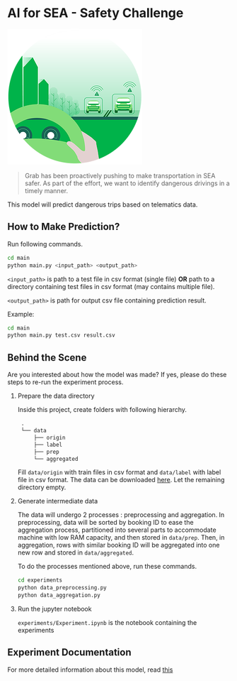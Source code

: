 # AI for SEA - Safety Challenge

![AI for SEA Safety Challenge](misc/Safety.png#)

> Grab has been proactively pushing to make transportation in SEA safer. 
As part of the effort, we want to identify dangerous drivings in a timely manner.

This model will predict dangerous trips based on telematics data.

## How to Make Prediction?

Run following commands.

```sh
cd main
python main.py <input_path> <output_path>
```

`<input_path>` 
is path to a test file in csv format (single file) 
**OR** 
path to a directory containing test files in csv format (may contains multiple file).  

`<output_path>`
is path for output csv file containing prediction result.  

Example:

```sh
cd main
python main.py test.csv result.csv
```

## Behind the Scene

Are you interested about how the model was made? 
If yes, please do these steps to re-run the experiment process.  

1. Prepare the data directory

   Inside this project, create folders with following hierarchy.
   
   ```
    .
    └── data
        ├── origin
        ├── label
        ├── prep
        └── aggregated
   ```
   
   Fill `data/origin` with train files in csv format and `data/label` with label file in csv format.
   The data can be downloaded [here](https://s3-ap-southeast-1.amazonaws.com/grab-aiforsea-dataset/safety.zip).
   Let the remaining directory empty.
   
2. Generate intermediate data

   The data will undergo 2 processes : preprocessing and aggregation.
   In preprocessing, data will be sorted by booking ID to ease the aggregation process, partitioned into several parts to accommodate machine with low RAM capacity, and then stored in `data/prep`.
   Then, in aggregation, rows with similar booking ID will be aggregated into one new row and stored in `data/aggregated`.
   
   To do the processes mentioned above, run these commands.  
   
   ```sh
   cd experiments
   python data_preprocessing.py
   python data_aggregation.py
   ```
   
3. Run the jupyter notebook

   `experiments/Experiment.ipynb` is the notebook containing the experiments


## Experiment Documentation

For more detailed information about this model, read [this](experiments/README.MD)

